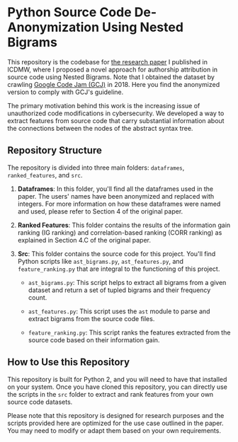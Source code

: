 # Python Source Code De-Anonymization Using Nested Bigrams

This repository is the codebase for [the research paper](https://ieeexplore.ieee.org/abstract/document/8637444) I published in ICDMW, where I proposed a novel approach for authorship attribution in source code using Nested Bigrams. Note that I obtained the dataset by crawling [Google Code Jam (GCJ)](https://codingcompetitions.withgoogle.com/codejam) in 2018. Here you find the anonymized version to comply with GCJ's guideline.

The primary motivation behind this work is the increasing issue of unauthorized code modifications in cybersecurity. We developed a way to extract features from source code that carry substantial information about the connections between the nodes of the abstract syntax tree. 

## Repository Structure 

The repository is divided into three main folders: `dataframes`, `ranked_features`, and `src`. 

1. **Dataframes**: In this folder, you'll find all the dataframes used in the paper. The users' names have been anonymized and replaced with integers. For more information on how these dataframes were named and used, please refer to Section 4 of the original paper.

2. **Ranked Features**: This folder contains the results of the information gain ranking (IG ranking) and correlation-based ranking (CORR ranking) as explained in Section 4.C of the original paper. 

3. **Src**: This folder contains the source code for this project. You'll find Python scripts like `ast_bigrams.py`, `ast_features.py`, and `feature_ranking.py` that are integral to the functioning of this project. 

   - `ast_bigrams.py`: This script helps to extract all bigrams from a given dataset and return a set of tupled bigrams and their frequency count.
   
   - `ast_features.py`: This script uses the `ast` module to parse and extract bigrams from the source code files.
   
   - `feature_ranking.py`: This script ranks the features extracted from the source code based on their information gain.

## How to Use this Repository 

This repository is built for Python 2, and you will need to have that installed on your system. Once you have cloned this repository, you can directly use the scripts in the `src` folder to extract and rank features from your own source code datasets.

Please note that this repository is designed for research purposes and the scripts provided here are optimized for the use case outlined in the paper. You may need to modify or adapt them based on your own requirements. 


